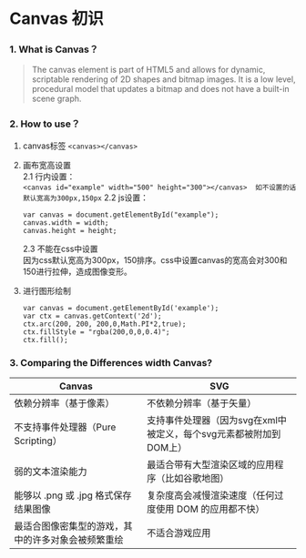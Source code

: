 # Canvas 初识

### 1. What is Canvas？


>  The canvas element is part of HTML5 and allows for dynamic, scriptable rendering of 2D shapes and bitmap images. It is a low level, procedural model that updates a bitmap and does not have a built-in scene graph.

### 2. How to use？
 1. canvas标签 `<canvas></canvas>`

 2. 画布宽高设置    
    2.1 行内设置：       
        ```
    <canvas id="example" width="500" height="300"></canvas> 
    如不设置的话默认宽高为300px,150px
        ```
    2.2 js设置：

        var canvas = document.getElementById("example");
        canvas.width = width;
        canvas.height = height;

    2.3 不能在css中设置     
        因为css默认宽高为300px，150排序。css中设置canvas的宽高会对300和150进行拉伸，造成图像变形。
        
 3. 进行图形绘制    
    ```
    var canvas = document.getElementById('example');
    var ctx = canvas.getContext('2d');
    ctx.arc(200, 200, 200,0,Math.PI*2,true);
    ctx.fillStyle = "rgba(200,0,0,0.4)";
    ctx.fill();
    ```

### 3. Comparing the Differences width Canvas?
| Canvas | SVG |
| -- | -- |
| 依赖分辨率（基于像素） | 不依赖分辨率（基于矢量） |
| 不支持事件处理器（Pure Scripting） | 支持事件处理器（因为svg在xml中被定义，每个svg元素都被附加到DOM上） |
| 弱的文本渲染能力 | 最适合带有大型渲染区域的应用程序（比如谷歌地图） |
| 能够以 .png 或 .jpg 格式保存结果图像 | 复杂度高会减慢渲染速度（任何过度使用 DOM 的应用都不快） |
| 最适合图像密集型的游戏，其中的许多对象会被频繁重绘 | 不适合游戏应用 |

